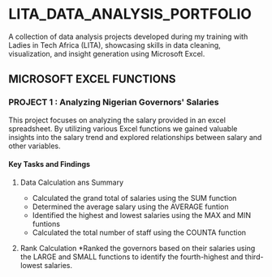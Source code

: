 # LITA_DATA_ANALYSIS_PORTFOLIO
A collection of data analysis projects developed during my training with Ladies in Tech Africa (LITA), showcasing skills in data cleaning, visualization, and insight generation using Microsoft Excel.

## MICROSOFT EXCEL FUNCTIONS

### PROJECT 1 : Analyzing Nigerian Governors' Salaries
This project focuses on analyzing the salary provided in an excel spreadsheet. By utilizing various Excel functions we gained valuable insights into the salary trend and explored relationships between salary and other variables.

#### Key Tasks and Findings
1. Data Calculation ans Summary
   * Calculated the grand total of salaries using the SUM function
   * Determined the average salary using the AVERAGE funtion
   * Identified the highest and lowest salaries using the MAX and MIN funtions
   * Calculated the total number of staff using the COUNTA function
     
2. Rank Calculation
   *Ranked the governors based on their salaries using the LARGE and SMALL functions to identify the fourth-highest and third-lowest salaries.
